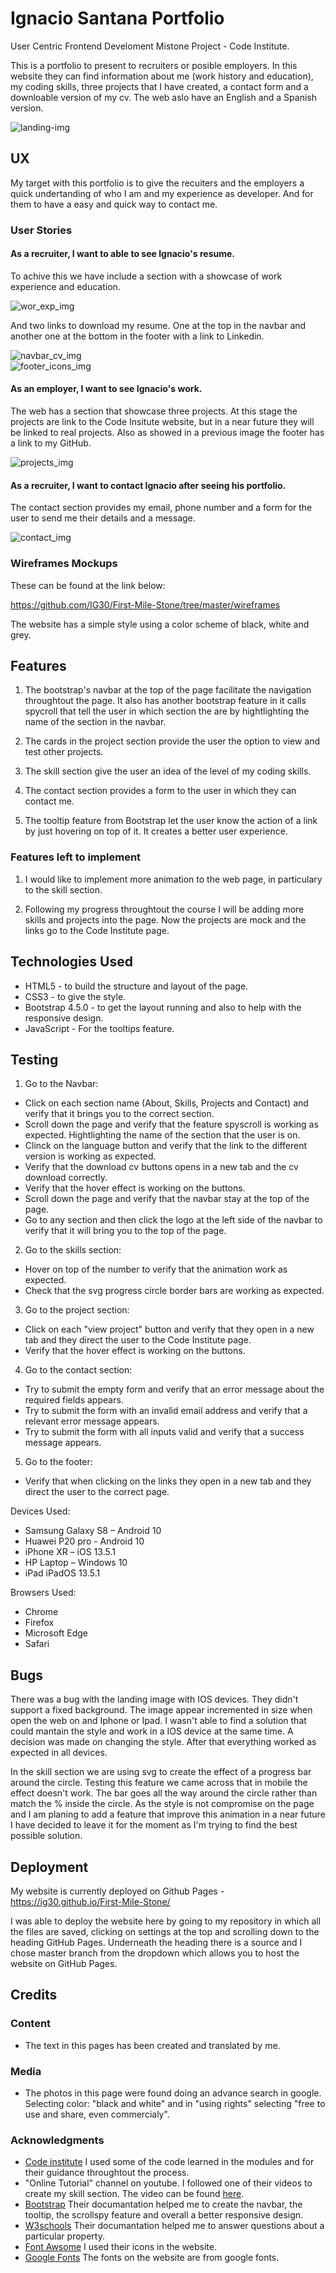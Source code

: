 # Ignacio Santana Portfolio #

User Centric Frontend Develoment Mistone Project - Code Institute.

This is a portfolio to present to recruiters or posible employers. In this website they can find information about me (work history and education), my coding skills, three projects
that I have created, a contact form and a downloable version of my cv. The web aslo have an English and a Spanish version.

![landing-img](assets/images/Readme-landing-img.PNG)

## UX ##

My target with this portfolio is to give the recuiters and the employers a quick undertanding of who I am and my experience as developer. 
And for them to have a easy and quick way to contact me. 

### User Stories ###

#### As a recruiter, I want to able to see Ignacio's resume. ####

To achive this we have include a section with a showcase of work experience and education.

![wor_exp_img](assets/images/work_exp.PNG)

And two links to download my resume. One at the top in the navbar and another one at the bottom in the footer with a link to Linkedin.

![navbar_cv_img](assets/images/navbar_cv.PNG) <br/>
![footer_icons_img](assets/images/footer_links.PNG)

#### As an employer, I want to see Ignacio's work. ####

The web has a section that showcase three projects. At this stage the projects are link to the Code Insitute website, but in a near future they will be linked to real projects.
Also as showed in a previous image the footer has a link to my GitHub.

![projects_img](assets/images/projects.PNG)

#### As a recruiter, I want to contact Ignacio after seeing his portfolio. ####

The contact section provides my email, phone number and a form for the user to send me their details and a message.

![contact_img](assets/images/contact.PNG)

### Wireframes Mockups ###

These can be found at the link below:

https://github.com/IG30/First-Mile-Stone/tree/master/wireframes

The website has a simple style using a color scheme of black, white and grey. 

## Features ##

1. The bootstrap's navbar at the top of the page facilitate the navigation throughtout the page. It also has another bootstrap feature in it calls
spycroll that tell the user in which section the are by hightlighting the name of the section in the navbar.

2. The cards in the project section provide the user the option to view and test other projects.

3. The skill section give the user an idea of the level of my coding skills.

4. The contact section provides a form to the user in which they can contact me. 

5. The tooltip feature from Bootstrap let the user know the action of a link by just hovering on top of it. It creates a better user experience.


### Features left to implement ###

1. I would like to implement more animation to the web page, in particulary to the skill section.

2. Following my progress throughtout the course I will be adding more skills and projects into the page. Now the projects are mock and the links go to the Code Institute page.


## Technologies Used ##

* HTML5 - to build the structure and layout of the page.
* CSS3 - to give the style.
* Bootstrap 4.5.0 - to get the layout running and also to help with the responsive design.
* JavaScript - For the tooltips feature.

## Testing ##

1. Go to the Navbar:
* Click on each section name (About, Skills, Projects and Contact) and verify that it brings you to the correct section.
* Scroll down the page and verify that the feature spyscroll is working as expected. Hightlighting the name of the section that the user is on.
* Clinck on the language button and verify that the link to the different version is working as expected.
* Verify that the download cv buttons opens in a new tab and the cv download correctly.
* Verify that the hover effect is working on the buttons.
* Scroll down the page and verify that the navbar stay at the top of the page.
* Go to any section and then click the logo at the left side of the navbar to verify that it will bring you to the top of the page.
2. Go to the skills section:
* Hover on top of the number to verify that the animation work as expected.
* Check that the svg progress circle border bars are working as expected.
3. Go to the project section:
* Click on each "view project" button and verify that they open in a new tab and they direct the user to the Code Institute page. 
* Verify that the hover effect is working on the buttons.
4. Go to the contact section:
* Try to submit the empty form and verify that an error message about the required fields appears.
* Try to submit the form with an invalid email address and verify that a relevant error message appears.
* Try to submit the form with all inputs valid and verify that a success message appears.
5. Go to the footer:
* Verify that when clicking on the links they open in a new tab and they direct the user to the correct page.


Devices Used:

* Samsung Galaxy S8 – Android 10
* Huawei P20 pro - Android 10
* iPhone XR – iOS 13.5.1
* HP Laptop – Windows 10
* iPad iPadOS 13.5.1

Browsers Used:

* Chrome
* Firefox
* Microsoft Edge
* Safari

## Bugs ##

There was a bug with the landing image with IOS devices. They didn't support a fixed background. The image appear incremented in size when open the web on and Iphone or Ipad.
I wasn't able to find a solution that could mantain the style and work in a IOS device at the same time. A decision was made on changing the style. After that everything worked
as expected in all devices. 

In the skill section we are using svg to create the effect of a progress bar around the circle. Testing this feature we came across that in mobile the effect doesn't work.
The bar goes all the way around the circle rather than match the % inside the circle. As the style is not compromise on the page and I am planing to add a feature that improve
this animation in a near future I have decided to leave it for the moment as I'm trying to find the best possible solution. 

## Deployment ##

My website is currently deployed on Github Pages - https://ig30.github.io/First-Mile-Stone/

I was able to deploy the website here by going to my repository in which all the files are saved, clicking on settings at the top and scrolling down to the heading GitHub Pages.
Underneath the heading there is a source and I chose master branch from the dropdown which allows you to host the website on GitHub Pages.

## Credits ##

### Content ###

* The text in this pages has been created and translated by me. 

### Media ###

* The photos in this page were found doing an advance search in google. Selecting color: "black and white" and in "using rights" selecting "free to use and share, even commercialy".

### Acknowledgments ###

* [Code institute](https://codeinstitute.net/) I used some of the code learned in the modules and for their guidance throughtout the process.
* "Online Tutorial" channel on youtube. I followed one of their videos to create my skill section. The video can be found [here](https://www.youtube.com/watch?v=Ft73g5Kyknw).
* [Bootstrap](https://getbootstrap.com/docs/4.5/getting-started/introduction/) Their documantation helped me to create the navbar, the tooltip, the scrollspy feature and overall a better responsive design.
* [W3schools](https://www.w3schools.com/) Their documantation helped me to answer questions about a particular property.
* [Font Awsome](https://www.bootstrapcdn.com/fontawesome/) I used their icons in the website.
* [Google Fonts](https://fonts.google.com/)  The fonts on the website are from google fonts.





